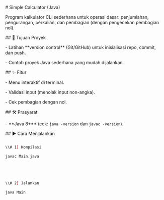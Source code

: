 \# Simple Calculator (Java)





Program kalkulator CLI sederhana untuk operasi dasar: penjumlahan, pengurangan, perkalian, dan pembagian (dengan pengecekan pembagian nol).





\## 🎯 Tujuan Proyek

\- Latihan \*\*version control\*\* (Git/GitHub) untuk inisialisasi repo, commit, dan push.

\- Contoh proyek Java sederhana yang mudah dijalankan.





\## ✨ Fitur

\- Menu interaktif di terminal.

\- Validasi input (menolak input non-angka).

\- Cek pembagian dengan nol.





\## 🛠️ Prasyarat

\- \*\*Java 8+\*\* (cek: `java -version` dan `javac -version`).





\## ▶️ Cara Menjalankan

```bash

\\# 1) Kompilasi

javac Main.java





\\# 2) Jalankan

java Main


